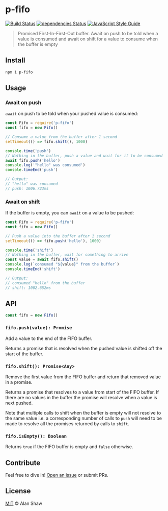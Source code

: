 # p-fifo

[![Build Status](https://travis-ci.org/alanshaw/p-fifo.svg?branch=master)](https://travis-ci.org/alanshaw/p-fifo)
[![dependencies Status](https://david-dm.org/alanshaw/p-fifo/status.svg)](https://david-dm.org/alanshaw/p-fifo)
[![JavaScript Style Guide](https://img.shields.io/badge/code_style-standard-brightgreen.svg)](https://standardjs.com)

> Promised First-In-First-Out buffer. Await on push to be told when a value is consumed and await on shift for a value to consume when the buffer is empty

## Install

```sh
npm i p-fifo
```

## Usage

### Await on push

`await` on push to be told when your pushed value is consumed:

```js
const Fifo = require('p-fifo')
const fifo = new Fifo()

// Consume a value from the buffer after 1 second
setTimeout(() => fifo.shift(), 1000)

console.time('push')
// Nothing in the buffer, push a value and wait for it to be consumed
await fifo.push('hello')
console.log('"hello" was consumed')
console.timeEnd('push')

// Output:
// "hello" was consumed
// push: 1006.723ms
```

### Await on shift

If the buffer is empty, you can `await` on a value to be pushed:

```js
const Fifo = require('p-fifo')
const fifo = new Fifo()

// Push a value into the buffer after 1 second
setTimeout(() => fifo.push('hello'), 1000)

console.time('shift')
// Nothing in the buffer, wait for something to arrive
const value = await fifo.shift()
console.log(`consumed "${value}" from the buffer`)
console.timeEnd('shift')

// Output:
// consumed "hello" from the buffer
// shift: 1002.652ms
```

## API

```js
const fifo = new Fifo()
```

### `fifo.push(value): Promise`

Add a value to the end of the FIFO buffer.

Returns a promise that is resolved when the pushed value is shifted off the start of the buffer.

### `fifo.shift(): Promise<Any>`

Remove the first value from the FIFO buffer and return that removed value in a promise.

Returns a promise that resolves to a value from start of the FIFO buffer. If there are no values in the buffer the promise will resolve when a value is next pushed.

Note that multiple calls to shift when the buffer is empty will not resolve to the same value i.e. a corresponding number of calls to `push` will need to be made to resolve all the promises returned by calls to `shift`.

### `fifo.isEmpty(): Boolean`

Returns `true` if the FIFO buffer is empty and `false` otherwise.

## Contribute

Feel free to dive in! [Open an issue](https://github.com/alanshaw/p-fifo/issues/new) or submit PRs.

## License

[MIT](LICENSE) © Alan Shaw
